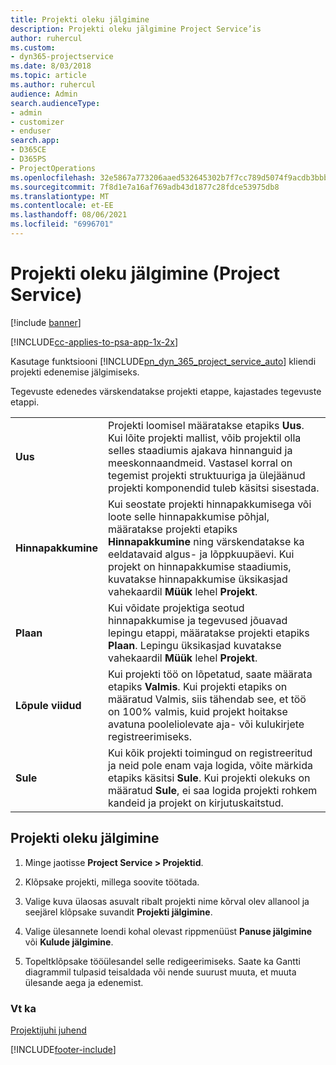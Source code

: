```yaml
---
title: Projekti oleku jälgimine
description: Projekti oleku jälgimine Project Service’is
author: ruhercul
ms.custom:
- dyn365-projectservice
ms.date: 8/03/2018
ms.topic: article
ms.author: ruhercul
audience: Admin
search.audienceType:
- admin
- customizer
- enduser
search.app:
- D365CE
- D365PS
- ProjectOperations
ms.openlocfilehash: 32e5867a773206aaed532645302b7f7cc789d5074f9acdb3bbb95acf8492d25e
ms.sourcegitcommit: 7f8d1e7a16af769adb43d1877c28fdce53975db8
ms.translationtype: MT
ms.contentlocale: et-EE
ms.lasthandoff: 08/06/2021
ms.locfileid: "6996701"
---
```

# <a name="track-a-projects-status-project-service"></a>Projekti oleku jälgimine (Project Service)

[!include [banner](../includes/psa-now-project-operations.md)]

[!INCLUDE[cc-applies-to-psa-app-1x-2x](../includes/cc-applies-to-psa-app-1x-2x.md)]

Kasutage funktsiooni [!INCLUDE[pn_dyn_365_project_service_auto](../includes/pn-dyn-365-project-service-auto.md)] kliendi projekti edenemise jälgimiseks.  

Tegevuste edenedes värskendatakse projekti etappe, kajastades tegevuste etappi.  


|              |                                                                                                                                                                                                                                                                                                  |
|--------------|--------------------------------------------------------------------------------------------------------------------------------------------------------------------------------------------------------------------------------------------------------------------------------------------------|
|   **Uus**    | Projekti loomisel määratakse etapiks **Uus**. Kui lõite projekti mallist, võib projektil olla selles staadiumis ajakava hinnanguid ja meeskonnaandmeid. Vastasel korral on tegemist projekti struktuuriga ja ülejäänud projekti komponendid tuleb käsitsi sisestada. |
|  **Hinnapakkumine**   |      Kui seostate projekti hinnapakkumisega või loote selle hinnapakkumise põhjal, määratakse projekti etapiks **Hinnapakkumine** ning värskendatakse ka eeldatavaid algus- ja lõppkuupäevi. Kui projekt on hinnapakkumise staadiumis, kuvatakse hinnapakkumise üksikasjad vahekaardil **Müük** lehel **Projekt**.      |
|   **Plaan**   |                                     Kui võidate projektiga seotud hinnapakkumise ja tegevused jõuavad lepingu etappi, määratakse projekti etapiks **Plaan**. Lepingu üksikasjad kuvatakse vahekaardil **Müük** lehel **Projekt**.                                      |
| **Lõpule viidud** |                    Kui projekti töö on lõpetatud, saate määrata etapiks **Valmis**. Kui projekti etapiks on määratud Valmis, siis tähendab see, et töö on 100% valmis, kuid projekt hoitakse avatuna pooleliolevate aja- või kulukirjete registreerimiseks.                     |
|  **Sule**   |           Kui kõik projekti toimingud on registreeritud ja neid pole enam vaja logida, võite märkida etapiks käsitsi **Sule**. Kui projekti olekuks on määratud **Sule**, ei saa logida projekti rohkem kandeid ja projekt on kirjutuskaitstud.           |

## <a name="to-track-a-projects-status"></a>Projekti oleku jälgimine  

1.  Minge jaotisse **Project Service > Projektid**.  

2.  Klõpsake projekti, millega soovite töötada.  

3.  Valige kuva ülaosas asuvalt ribalt projekti nime kõrval olev allanool ja seejärel klõpsake suvandit **Projekti jälgimine**.  

4.  Valige ülesannete loendi kohal olevast rippmenüüst **Panuse jälgimine** või **Kulude jälgimine**.  

5.  Topeltklõpsake tööülesandel selle redigeerimiseks. Saate ka Gantti diagrammil tulpasid teisaldada või nende suurust muuta, et muuta ülesande aega ja edenemist.  

### <a name="see-also"></a>Vt ka  
 [Projektijuhi juhend](../psa/project-manager-guide.md)


[!INCLUDE[footer-include](../includes/footer-banner.md)]